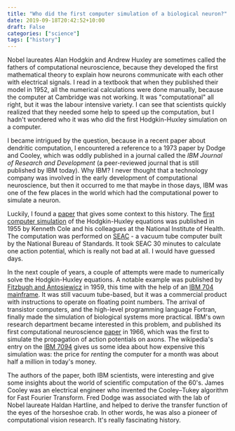 ```yaml
---
title: "Who did the first computer simulation of a biological neuron?"
date: 2019-09-18T20:42:52+10:00
draft: False
categories: ["science"]
tags: ["history"]
---
```

Nobel laureates Alan Hodgkin and Andrew Huxley are sometimes called the fathers of computational neuroscience, because they developed the first mathematical theory to explain how neurons communicate with each other with electrical signals. I read in a textbook that when they published their model in 1952, all the numerical calculations were done manually, because the computer at Cambridge was not working. It was "computational" all right, but it was the labour intensive variety. I can see that scientists quickly realized that they needed some help to speed up the computation, but I hadn't wondered who it was who did the first Hodgkin-Huxley simulation on a computer.

I became intrigued by the question, because in a recent paper about dendritic computation, I encountered a reference to a 1973 paper by Dodge and Cooley, which was oddly published in a journal called the _IBM Journal of Research and Development_ (a peer-reviewed journal that is still published by IBM today). Why IBM? I never thought that a technology company was involved in the early development of computational neuroscience, but then it occurred to me that maybe in those days, IBM was one of the few places in the world which had the computational power to simulate a neuron.

Luckily, I found a [paper](https://www.frontiersin.org/articles/10.3389/fncom.2010.00020/full#B6) that gives some context to this history. The [first computer simulation](https://epubs.siam.org/doi/abs/10.1137/0103014?journalCode=smjmap.1) of the Hodgkin-Huxley equations was published in 1955 by Kenneth Cole and his colleagues at the National Institute of Health. The computation was performed on [SEAC](https://en.wikipedia.org/wiki/SEAC_(computer)) - a vacuum tube computer built by the National Bureau of Standards. It took SEAC 30 minutes to calculate one action potential, which is really not bad at all. I would have guessed days.

In the next couple of years, a couple of attempts were made to numerically solve the Hodgkin-Huxley equations. A notable example was published by [Fitzbugh and Antosiewicz](https://epubs.siam.org/doi/pdf/10.1137/0107037) in 1959, this time with the help of an [IBM 704 mainframe](https://en.wikipedia.org/wiki/IBM_704). It was still vacuum tube-based, but it was a commercial product with instructions to operate on floating point numbers. The arrival of transistor computers, and the high-level programming language Fortran, finally made the simulation of biological systems more practical. IBM's own research department became interested in this problem, and published its first computational neuroscience [paper](https://www.ncbi.nlm.nih.gov/pmc/articles/PMC1368016/) in 1966, which was the first to simulate the propagation of action potentials on axons. The wikipedia's entry on the [IBM 7094](https://en.wikipedia.org/wiki/IBM_7090) gives us some idea about how expensive this simulation was: the price for _renting_ the computer for a month was about half a million in today's money.

The authors of the paper, both IBM scientists, were interesting and give some insights about the world of scientific computation of the 60's. James Cooley was an electrical engineer who invented the Cooley–Tukey algorithm for Fast Fourier Transform. Fred Dodge was associated with the lab of Nobel laureate Haldan Hartline, and helped to derive the transfer function of the eyes of the horseshoe crab. In other words, he was also a pioneer of computational vision research. It's really fascinating history.
